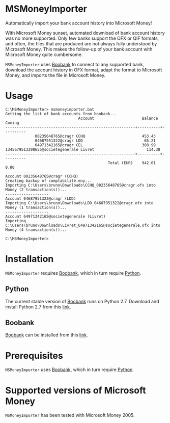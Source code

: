 # MSMoneyImporter
Automatically import your bank account history into Microsoft Money!

With Microsoft Money sunset, automated download of bank account history was no more supported. Only few banks support the OFX or QIF formats, and often, the files that are produced are not always fully understood by Microsoft Money. This makes the follow-up of your bank account with Microsoft Money quite cumbersome.

`MSMoneyImporter` uses [Boobank](http://weboob.org/applications/boobank) to connect to any supported bank, download the account history in OFX format, adapt the format to Microsoft Money, and imports the file in Microsoft Money.

# Usage
```batch
C:\MSMoneyImporter> msmoneyimporter.bat
Getting the list of bank accounts from boobank...
                                Account                     Balance    Coming
---------------------------------------------------------+----------+----------
             00235648765@cragr CCHQ                         453.43
             04687951322@cragr LDD                           65.21
             64971342165@cragr CEL                          308.99
1345679513298655@societegenerale Livret                       114.38
---------------------------------------------------------+----------+----------
                                             Total (EUR)    942.01       0.00
-------------------
Account 00235648765@cragr (CCHQ)
Creating backup of comptabilité.mny...
Importing C:\Users\bruno\Downloads\CCHQ_00235648765@cragr.ofx into Money (2 transaction(s))...
-------------------
Account 04687951322@cragr (LDD)
Importing C:\Users\bruno\Downloads\LDD_04687951322@cragr.ofx into Money (1 transaction(s))...
-------------------
Account 64971342165@societegenerale (Livret)
Importing C:\Users\bruno\Downloads\Livret_64971342165@societegenerale.ofx into Money (4 transaction(s))...

C:\MSMoneyImporter>
```

# Installation
`MSMoneyImporter` requires [Boobank](http://weboob.org/applications/boobank), which in turn require [Python](https://www.python.org/downloads/). 

## Python
The current stable version of [Boobank](http://weboob.org/applications/boobank) runs on Python 2.7. Download and install Python 2.7 from this [link](https://www.python.org/downloads/).

## Boobank
[Boobank](http://weboob.org/applications/boobank) can be installed from this [link](http://weboob.org/applications/boobank).


# Prerequisites
`MSMoneyImporter` uses [Boobank](http://weboob.org/applications/boobank), which in turn require [Python](https://www.python.org/downloads/).

# Supported versions of Microsoft Money
`MSMoneyImporter` has been tested with Microsoft Money 2005.

